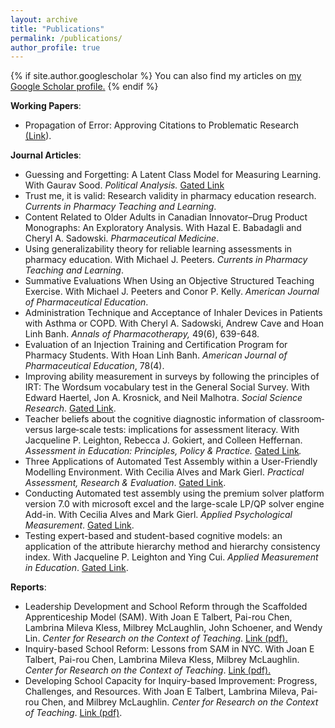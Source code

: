 ```yaml
---
layout: archive
title: "Publications"
permalink: /publications/
author_profile: true
---
```


{% if site.author.googlescholar %}
  You can also find my articles on <u><a href="{{site.author.googlescholar}}">my Google Scholar profile</a>.</u>
{% endif %}

<p><strong>Working Papers</strong>:</p>
<ul>
<li>
<p class="p1">Propagation of Error: Approving Citations to Problematic Research <a href="http://kennethcor.com/wp-content/uploads/2018/08/error.pdf">(Link</a>).</p>
</li>
</ul>
<p><strong>Journal Articles</strong>:</p>
<ul>
<li>Guessing and Forgetting: A Latent Class Model for Measuring Learning. With Gaurav Sood. <em>Political Analysis. </em><a href="http://pan.oxfordjournals.org/content/24/2/226.short">Gated Link</a></li>
<li>Trust me, it is valid: Research validity in pharmacy education research. <em>Currents in Pharmacy Teaching and Learning</em>.</li>
<li>Content Related to Older Adults in Canadian Innovator–Drug Product Monographs: An Exploratory Analysis. With <span class="authors__name">Hazal E. Babadagli and </span><span class="authors__name">Cheryl A. Sadowski. </span><em>Pharmaceutical Medicine</em>.</li>
<li>Using generalizability theory for reliable learning assessments in pharmacy education. With Michael J. Peeters. <em>Currents in Pharmacy Teaching and Learning</em>.</li>
<li>Summative Evaluations When Using an Objective Structured Teaching Exercise. With Michael J. Peeters and Conor P. Kelly.  <em>American Journal of Pharmaceutical Education</em>.</li>
<li>Administration Technique and Acceptance of Inhaler Devices in Patients with Asthma or COPD. With Cheryl A. Sadowski, Andrew Cave and Hoan Linh Banh. <em>Annals of Pharmacotherapy,</em> 49(6), 639-648.</li>
<li>Evaluation of an Injection Training and Certification Program for Pharmacy Students. With Hoan Linh Banh. <em>American Journal of Pharmaceutical Education</em>, 78(4).</li>
<li>Improving ability measurement in surveys by following the principles of IRT: The Wordsum vocabulary test in the General Social Survey. With Edward Haertel, Jon A. Krosnick, and Neil Malhotra. <em>Social Science Research</em>. <a href="http://www.sciencedirect.com/science/article/pii/S0049089X12000981">Gated Link</a>.</li>
<li>Teacher beliefs about the cognitive diagnostic information of classroom‐versus large‐scale tests: implications for assessment literacy. With Jacqueline P. Leighton, Rebecca J. Gokiert, and Colleen Heffernan. <em>Assessment in Education: Principles, Policy &amp; Practice. </em><a href="http://www.tandfonline.com/doi/abs/10.1080/09695940903565362#.VHSXtvnF9yw">Gated Link</a><em>.</em></li>
<li>Three Applications of Automated Test Assembly within a User-Friendly Modelling Environment. With Cecilia Alves and Mark Gierl. <em>Practical Assessment, Research &amp; Evaluation</em>. <a href="http://pareonline.net/pdf/v14n14.pdf">Gated Link</a>.</li>
<li>Conducting Automated test assembly using the premium solver platform version 7.0 with microsoft excel and the large-scale LP/QP solver engine Add-in. With Cecilia Alves and Mark Gierl. <em>Applied Psychological Measurement</em>. <a href="http://apm.sagepub.com/content/early/2008/07/08/0146621608316603.abstract">Gated Link</a>.</li>
<li>Testing expert-based and student-based cognitive models: an application of the attribute hierarchy method and hierarchy consistency index. With Jacqueline P. Leighton and Ying Cui. <em>Applied Measurement in Education</em>. <a href="http://www.tandfonline.com/doi/abs/10.1080/08957340902984018#.VHSZAvnF9yw">Gated Link</a>.</li>
</ul>
<p><strong>Reports</strong>:</p>
<ul>
<li>Leadership Development and School Reform through the Scaffolded Apprenticeship Model (SAM). With Joan E Talbert, Pai-rou Chen, Lambrina Mileva Kless, Milbrey McLaughlin, John Schoener, and Wendy Lin. <em>Center for Research on the Context of Teaching</em>. <a href="http://kennethcor.com/wp-content/uploads/2014/06/Talbert.pdf">Link (pdf).</a></li>
<li>Inquiry-based School Reform: Lessons from SAM in NYC. With Joan E Talbert, Pai-rou Chen, Lambrina Mileva Kless, Milbrey McLaughlin. <em>Center for Research on the Context of Teaching</em>. <a href="http://kennethcor.com/wp-content/uploads/2014/06/Talbert2.pdf">Link (pdf).</a></li>
<li>Developing School Capacity for Inquiry-based Improvement: Progress, Challenges, and Resources. With Joan E Talbert, Lambrina Mileva, Pai-rou Chen, and Milbrey McLaughlin. <em>Center for Research on the Context of Teaching</em>. <a href="http://kennethcor.com/wp-content/uploads/2014/06/Talbert3.pdf">Link (pdf)</a>.</li>
</ul>
